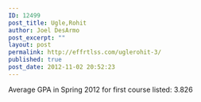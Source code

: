```yaml
---
ID: 12499
post_title: Ugle,Rohit
author: Joel DesArmo
post_excerpt: ""
layout: post
permalink: http://effrtlss.com/uglerohit-3/
published: true
post_date: 2012-11-02 20:52:23
---
```

<p>Average GPA in Spring 2012 for first course listed: 3.826</p>